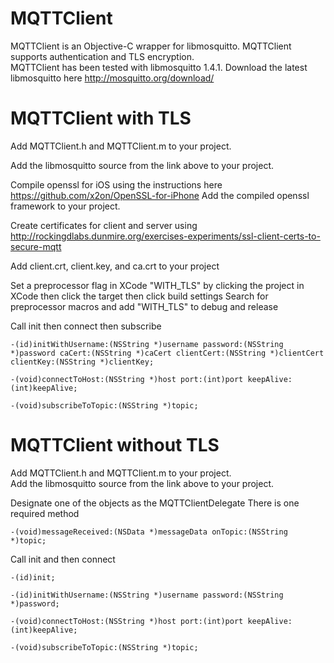 # MQTTClient
MQTTClient is an Objective-C wrapper for libmosquitto.  MQTTClient supports authentication and TLS encryption.  
MQTTClient has been tested with libmosquitto 1.4.1.  Download the latest libmosquitto here http://mosquitto.org/download/

# MQTTClient with TLS
Add MQTTClient.h and MQTTClient.m to your project.  

Add the libmosquitto source from the link above to your project.

Compile openssl for iOS using the instructions here https://github.com/x2on/OpenSSL-for-iPhone
Add the compiled openssl framework to your project.

Create certificates for client and server using 
  http://rockingdlabs.dunmire.org/exercises-experiments/ssl-client-certs-to-secure-mqtt

Add client.crt, client.key, and ca.crt to your project

Set a preprocessor flag in XCode "WITH_TLS" by clicking the project in XCode then click the target then click build settings
Search for preprocessor macros and add "WITH_TLS" to debug and release

Call init then connect then subscribe
```objc
-(id)initWithUsername:(NSString *)username password:(NSString *)password caCert:(NSString *)caCert clientCert:(NSString *)clientCert clientKey:(NSString *)clientKey;

-(void)connectToHost:(NSString *)host port:(int)port keepAlive:(int)keepAlive;

-(void)subscribeToTopic:(NSString *)topic;
```
# MQTTClient without TLS
Add MQTTClient.h and MQTTClient.m to your project.  
Add the libmosquitto source from the link above to your project.

Designate one of the objects as the MQTTClientDelegate
There is one required method 
```objc
-(void)messageReceived:(NSData *)messageData onTopic:(NSString *)topic;
```
Call init and then connect 
```objc
-(id)init;

-(id)initWithUsername:(NSString *)username password:(NSString *)password;

-(void)connectToHost:(NSString *)host port:(int)port keepAlive:(int)keepAlive;

-(void)subscribeToTopic:(NSString *)topic;
```
